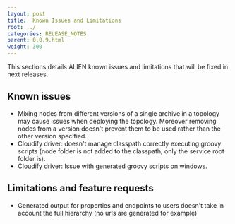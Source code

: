 ```yaml
---
layout: post
title:  Known Issues and Limitations
root: ../
categories: RELEASE_NOTES
parent: 0.0.9.html
weight: 300
---
```


This sections details ALIEN known issues and limitations that will be fixed in next releases.

## Known issues

* Mixing nodes from different versions of a single archive in a topology may cause issues when deploying the topology. Moreover removing nodes from a version doesn't prevent them to be used rather than the other version specified.
* Cloudify driver: doesn't manage classpath correctly executing groovy scripts (node folder is not added to the classpath, only the service root folder is).
* Cloudify driver: Issue with generated groovy scripts on windows.

## Limitations and feature requests

* Generated output for properties and endpoints to users doesn't take in account the full hierarchy (no urls are generated for example)
